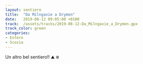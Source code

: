 ```yaml
---
layout: sentiero
title:  "Da Milngavie a Drymen"
date:   2019-08-12 09:05:00 +0100
track:  /assets/tracks/2019-08-12-Da_Milngavie_a_Drymen.gpx
track_color: green
categories:
- Estero
- Scozia
---
```


Un altro bel sentiero!! :mountain: :snowflake: